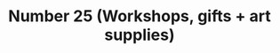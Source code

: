 ---
title: "Number 25 (Workshops, gifts + art supplies)"
url: /kirkwall/number-25-workshops-gifts-art-supplies/
shop: craft
---